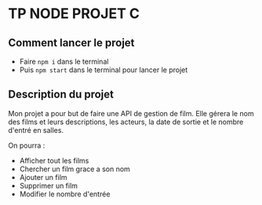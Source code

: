 # TP NODE PROJET C
## Comment lancer le projet
-	Faire `npm i` dans le terminal
-	Puis `npm start` dans le terminal pour lancer le projet

##	Description du projet

Mon projet a pour but de faire une API de gestion de film. Elle gérera le nom des films et leurs descriptions, les acteurs, la date de sortie et le nombre d'entré en salles.

On pourra :
- Afficher tout les films
- Chercher un film grace a son nom
- Ajouter un film
- Supprimer un film
- Modifier le nombre d'entrée